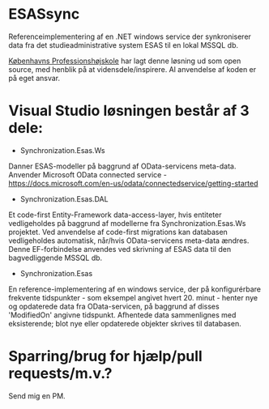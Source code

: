 # ESASsync

Referenceimplementering af en .NET windows service der synkroniserer data fra det studieadministrative system ESAS til en lokal MSSQL db.

[Københavns Professionshøjskole](https://kp.dk/) har lagt denne løsning ud som open source, med henblik på at vidensdele/inspirere. Al anvendelse af koden er på eget ansvar.

# Visual Studio løsningen består af 3 dele:

- Synchronization.Esas.Ws 

Danner ESAS-modeller på baggrund af OData-servicens meta-data.
Anvender Microsoft OData connected service - https://docs.microsoft.com/en-us/odata/connectedservice/getting-started

- Synchronization.Esas.DAL

Et code-first Entity-Framework data-access-layer, hvis entiteter vedligeholdes på baggrund af modellerne fra Synchronization.Esas.Ws projektet. Ved anvendelse af code-first migrations kan databasen vedligeholdes automatisk, når/hvis OData-servicens meta-data ændres. Denne EF-forbindelse anvendes ved skrivning af ESAS data til den bagvedliggende MSSQL db.

- Synchronization.Esas

En reference-implementering af en windows service, der på konfigurérbare frekvente tidspunkter - som eksempel angivet hvert 20. minut - henter nye og opdaterede data fra OData-servicen, på baggrund af disses 'ModifiedOn' angivne tidspunkt. Afhentede data sammenlignes med eksisterende; blot nye eller opdaterede objekter skrives til databasen.

# Sparring/brug for hjælp/pull requests/m.v.?

Send mig en PM.

